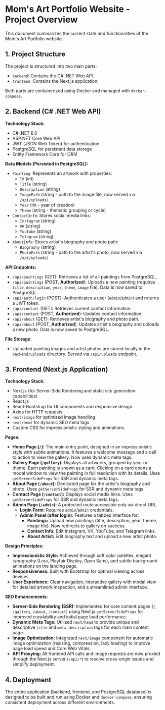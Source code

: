# Mom's Art Portfolio Website - Project Overview

This document summarizes the current state and functionalities of the Mom's Art Portfolio website.

## 1. Project Structure

The project is structured into two main parts:
-   `backend`: Contains the C# .NET Web API.
-   `frontend`: Contains the Next.js application.

Both parts are containerized using Docker and managed with `docker-compose`.

## 2. Backend (C# .NET Web API)

**Technology Stack:**
-   C# .NET 8.0
-   ASP.NET Core Web API
-   JWT (JSON Web Token) for authentication
-   PostgreSQL for persistent data storage
-   Entity Framework Core for ORM

**Data Models (Persisted in PostgreSQL):**
-   `Painting`: Represents an artwork with properties:
    -   `Id` (int)
    -   `Title` (string)
    -   `Description` (string)
    -   `ImagePath` (string - path to the image file, now served via `/api/uploads`)
    -   `Year` (int - year of creation)
    -   `Theme` (string - thematic grouping or cycle)
-   `ContactInfo`: Stores social media links:
    -   `Instagram` (string)
    -   `VK` (string)
    -   `YouTube` (string)
    -   `Telegram` (string)
-   `AboutInfo`: Stores artist's biography and photo path:
    -   `Biography` (string)
    -   `PhotoPath` (string - path to the artist's photo, now served via `/api/uploads`)

**API Endpoints:**
-   `/api/paintings` (GET): Retrieves a list of all paintings from PostgreSQL.
-   `/api/paintings` (POST, **Authorized**): Uploads a new painting (requires `title`, `description`, `year`, `theme`, `image` file). Data is now saved to PostgreSQL.
-   `/api/auth/login` (POST): Authenticates a user (`admin`/`admin`) and returns a JWT token.
-   `/api/contact` (GET): Retrieves current contact information.
-   `/api/contact` (POST, **Authorized**): Updates contact information.
-   `/api/about` (GET): Retrieves artist's biography and photo path.
-   `/api/about` (POST, **Authorized**): Updates artist's biography and uploads a new photo. Data is now saved to PostgreSQL.

**File Storage:**
-   Uploaded painting images and artist photos are stored locally in the `backend/uploads` directory. Served via `/api/uploads` endpoint.

## 3. Frontend (Next.js Application)

**Technology Stack:**
-   Next.js (for Server-Side Rendering and static site generation capabilities)
-   React.js
-   React-Bootstrap for UI components and responsive design
-   Axios for HTTP requests
-   `next/image` for optimized image handling
-   `next/head` for dynamic SEO meta tags
-   Custom CSS for impressionistic styling and animations.

**Pages:**
-   **Home Page (`/`):** The main entry point, designed in an impressionistic style with subtle animations. It features a welcome message and a call to action to view the gallery. Now uses dynamic meta tags.
-   **Gallery Page (`/gallery`):** Displays all artworks, grouped by year or theme. Each painting is shown as a card. Clicking on a card opens a modal window to view the painting in full resolution with its details. Uses `getServerSideProps` for SSR and dynamic meta tags.
-   **About Page (`/about`):** Dedicated page for the artist's biography and photo. Uses `getServerSideProps` for SSR and dynamic meta tags.
-   **Contact Page (`/contact`):** Displays social media links. Uses `getServerSideProps` for SSR and dynamic meta tags.
-   **Admin Page (`/admin`):** A protected route accessible only via direct URL.
    -   **Login Form:** Requires `admin`/`admin` credentials.
    -   **Admin Panel (after login):** Features a tabbed interface for:
        -   **Paintings:** Upload new paintings (title, description, year, theme, image file). Now redirects to gallery on success.
        -   **Contact Info:** Edit Instagram, VK, YouTube, and Telegram links.
        -   **About Artist:** Edit biography text and upload a new artist photo.

**Design Principles:**
-   **Impressionistic Style:** Achieved through soft color palettes, elegant typography (Lora, Playfair Display, Open Sans), and subtle background animations on the landing page.
-   **Responsiveness:** Built with Bootstrap for optimal viewing across devices.
-   **User Experience:** Clear navigation, interactive gallery with modal view for detailed artwork inspection, and a streamlined admin interface.

**SEO Enhancements:**
-   **Server-Side Rendering (SSR):** Implemented for core content pages (`/`, `/gallery`, `/about`, `/contact`) using Next.js `getServerSideProps` for improved crawlability and initial page load performance.
-   **Dynamic Meta Tags:** Utilized `next/head` to provide unique and descriptive `title` and `meta description` tags for each main content page.
-   **Image Optimization:** Integrated `next/image` component for automatic image optimization (resizing, compression, lazy loading) to improve page load speed and Core Web Vitals.
-   **API Proxying:** All frontend API calls and image requests are now proxied through the Next.js server (`/api/*`) to resolve cross-origin issues and simplify deployment.

## 4. Deployment

The entire application (backend, frontend, and PostgreSQL database) is designed to be built and run using Docker and `docker-compose`, ensuring consistent deployment across different environments.